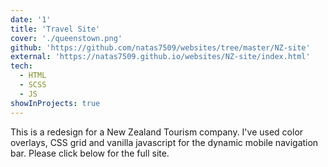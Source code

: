 ```yaml
---
date: '1'
title: 'Travel Site'
cover: './queenstown.png'
github: 'https://github.com/natas7509/websites/tree/master/NZ-site'
external: 'https://natas7509.github.io/websites/NZ-site/index.html'
tech:
  - HTML
  - SCSS
  - JS
showInProjects: true
---
```


This is a redesign for a New Zealand Tourism company. I've used color overlays, CSS grid and vanilla javascript for the dynamic mobile navigation bar. Please click below for the full site.
